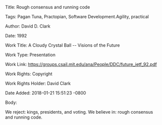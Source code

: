 Title:  Rough consensus and running code

Tags:   Pagan Tuna, Practopian, Software Development.Agility, practical

Author: David D. Clark

Date:   1992

Work Title: A Cloudy Crystal Ball -- Visions of the Future

Work Type: Presentation

Work Link: https://groups.csail.mit.edu/ana/People/DDC/future_ietf_92.pdf

Work Rights: Copyright

Work Rights Holder: David Clark

Date Added: 2018-01-21 15:51:23 -0800

Body: 

We reject: kings, presidents, and voting. We believe in: rough consensus and running code. 

